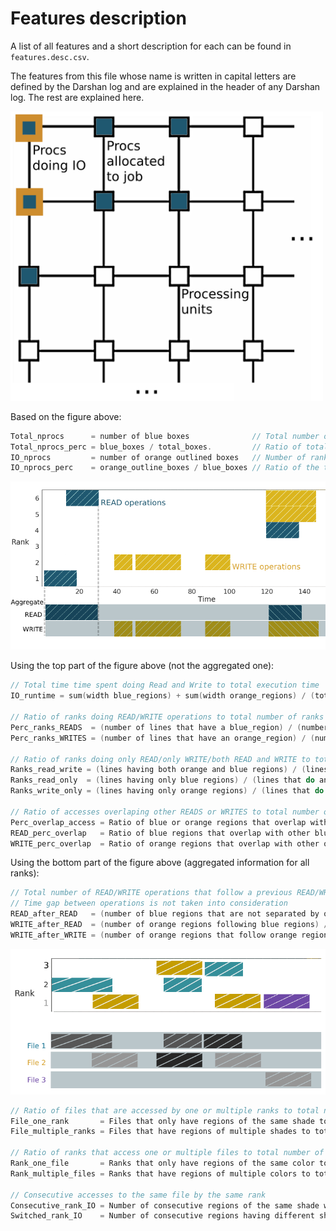 # Features description

A list of all features and a short description for each can be found in `features.desc.csv`.

The features from this file whose name is written in capital letters are defined by the Darshan log and are explained in the header of any Darshan log.
The rest are explained here.

<img alt="HPC system" src="./metrics/figure1.png" width="500" />

Based on the figure above:
```c
Total_nprocs      = number of blue boxes              // Total number of processing units
Total_nprocs_perc = blue_boxes / total_boxes.         // Ratio of total number of processing units	to total cores in the system
IO_nprocs         = number of orange outlined boxes   // Number of ranks doing any IO
IO_nprocs_perc	  = orange_outline_boxes / blue_boxes // Ratio of the total ranks doing any IO to total application ranks
```

 ![application workflow](./metrics/figure2.png)

Using the top part of the figure above (not the aggregated one):
```c
// Total time time spent doing Read and Write to total execution time
IO_runtime = sum(width blue_regions) + sum(width orange_regions) / (total_application time * nprocs)

// Ratio of ranks doing READ/WRITE operations to total number of ranks doing IO
Perc_ranks_READS  = (number of lines that have a blue_region) / (number of lines that do any type of IO)
Perc_ranks_WRITES = (number of lines that have an orange_region) / (number of lines that do any type of IO)

// Ratio of ranks doing only READ/only WRITE/both READ and WRITE to total ranks doing IO
Ranks_read_write = (lines having both orange and blue regions) / (lines that do any type of IO)
Ranks_read_only  = (lines having only blue regions) / (lines that do any type of IO)
Ranks_write_only = (lines having only orange regions) / (lines that do any type of IO)

// Ratio of accesses overlaping other READS or WRITES to total number of accesses
Perc_overlap_access = Ratio of blue or orange regions that overlap with other blue or orange regions / sum(orange and blue regions) // 4/8 in the figure
READ_perc_overlap   = Ratio of blue regions that overlap with other blue or orange regions / sum(blue regions)                      // 3/8 in the figure 
WRITE_perc_overlap  = Ratio of orange regions that overlap with other orange regions / sum(orange regions)                          // 1/8 in the figure
```

Using the bottom part of the figure above (aggregated information for all ranks):
```c
// Total number of READ/WRITE operations that follow a previous READ/WRITE operation
// Time gap between operations is not taken into consideration
READ_after_READ   = (number of blue regions that are not separated by orange regions) / (total number of blue regions)  // 0 in the figure
WRITE_after_READ  = (number of orange regions following blue regions) / (total number of orange regions)                // 2/4 in the figure
WRITE_after_WRITE = (number of orange regions that follow orange regions) / (total number of orange regions)            // 3/4 in the figure
```

 ![file access](./metrics/figure3.png)
 
```c
// Ratio of files that are accessed by one or multiple ranks to total number of files
File_one_rank       = Files that only have regions of the same shade to total files // 1/3 in the figure
File_multiple_ranks = Files that have regions of multiple shades to total files     // 2/3 in the figure

// Ratio of ranks that access one or multiple files to total number of ranks doing IO
Rank_one_file       = Ranks that only have regions of the same color to total ranks // 1/3 in the figure
Rank_multiple_files = Ranks that have regions of multiple colors to total ranks     // 2/3 in the figure

// Consecutive accesses to the same file by the same rank
Consecutive_rank_IO = Number of consecutive regions of the same shade whitin one file to total regions // 1/7 in the figure
Switched_rank_IO    = Number of consecutive regions having different shades to total regions           // 3/7 in the figure
```
